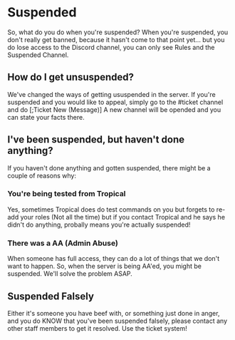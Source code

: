 # Suspended
So, what do you do when you're suspended? When you're suspended, you don't really get banned, because it hasn't come to that point yet... but you do lose access to the Discord channel, you can only see Rules and the Suspended Channel.

## How do I get unsuspended?
We've changed the ways of getting ususpended in the server. If you're suspended and you would like to appeal, simply go to the #ticket channel and do [;Ticket New (Message)] A new channel will be opended and you can state your facts there.

## I've been suspended, but haven't done anything?
If you haven't done anything and gotten suspended, there might be a couple of reasons why:

### You're being tested from Tropical
Yes, sometimes Tropical does do test commands on you but forgets to re-add your roles (Not all the time) but if you contact Tropical and he says he didn't do anything, probally means you're actually suspended!

### There was a AA (Admin Abuse)
When someone has full access, they can do a lot of things that we don't want to happen. So, when the server is being AA'ed, you might be suspended. We'll solve the problem ASAP.

## Suspended Falsely
Either it's someone you have beef with, or something just done in anger, and you do KNOW that you've been suspended falsely, please contact any other staff members to get it resolved. Use the ticket system!
